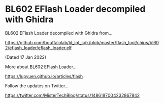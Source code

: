# BL602 EFlash Loader decompiled with Ghidra

BL602 EFlash Loader decompiled with Ghidra from...

https://github.com/bouffalolab/bl_iot_sdk/blob/master/flash_tool/chips/bl602/eflash_loader/eflash_loader.elf

(Dated 17 Jan 2022)

More about BL602 EFlash Loader...

https://lupyuen.github.io/articles/flash

Follow the updates on Twitter...

https://twitter.com/MisterTechBlog/status/1486187004232867842
